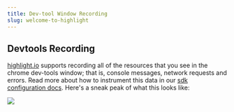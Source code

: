 ```yaml
---
title: Dev-tool Window Recording
slug: welcome-to-highlight
---
```


## Devtools Recording

[highlight.io](https://highlight.io) supports recording all of the resources that you see in the chrome dev-tools window; that is, console messages, network requests and errors. Read more about how to instrument this data in our [sdk configuration docs](../../2_getting-started/3_client-sdk/7_replay-configuration/1_overview.md). Here's a sneak peak of what this looks like:

![](/images/devtools.png)

